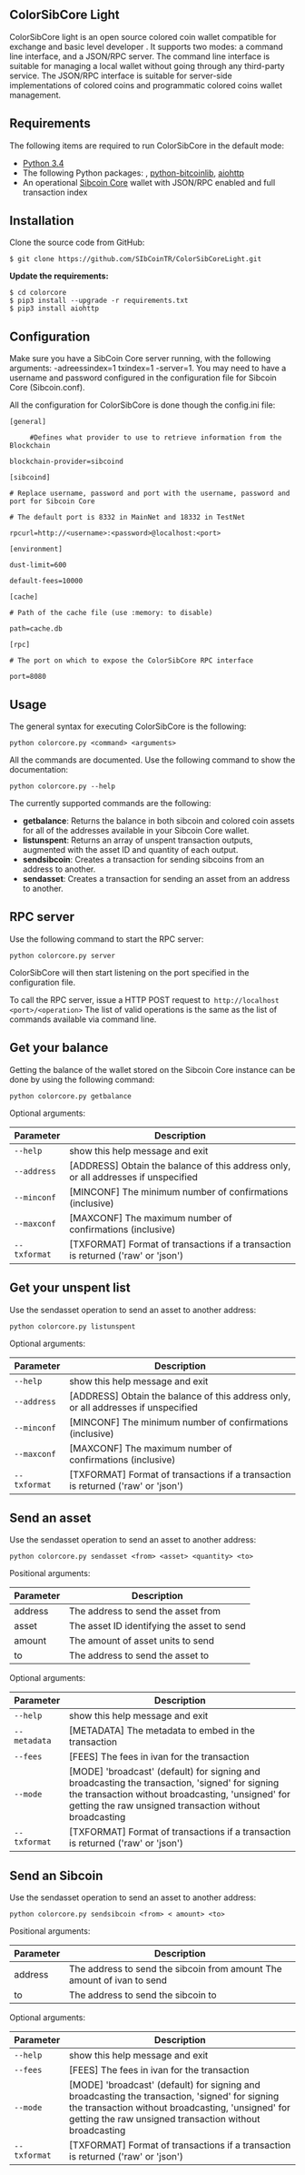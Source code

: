## ColorSibCore Light 


ColorSibCore light  is an open source colored coin wallet compatible for exchange and basic level developer . It supports two modes: a command line interface, and a JSON/RPC server. The command line interface is suitable for managing a local wallet without going through any third-party service. The JSON/RPC interface is suitable for server-side implementations of colored coins and programmatic colored coins wallet management.
## Requirements

The following items are required to run ColorSibCore in the default mode:

-   [Python 3.4](https://www.python.org/downloads/)
-   The following Python packages: , [python-bitcoinlib](https://github.com/petertodd/python-bitcoinlib), [aiohttp](https://github.com/KeepSafe/aiohttp)
-   An operational [Sibcoin Core](https://github.com/ivansib/sibcoin) wallet with JSON/RPC enabled and full transaction index

## Installation

Clone the source code from GitHub:

    $ git clone https://github.com/SIbCoinTR/ColorSibCoreLight.git

**Update the requirements:** 

    $ cd colorcore
    $ pip3 install --upgrade -r requirements.txt
    $ pip3 install aiohttp

## Configuration

Make sure you have a SibCoin Core server running, with the following arguments: -adreessindex=1 txindex=1 -server=1. You may need to have a username and password configured in the configuration file for Sibcoin Core (Sibcoin.conf).

All the configuration for ColorSibCore is done though the config.ini file:

    [general]
    
         #Defines what provider to use to retrieve information from the Blockchain 
    
    blockchain-provider=sibcoind
    
    [sibcoind]
    
    # Replace username, password and port with the username, password and port for Sibcoin Core
    
    # The default port is 8332 in MainNet and 18332 in TestNet
    
    rpcurl=http://<username>:<password>@localhost:<port>
    
    [environment]
    
    dust-limit=600
    
    default-fees=10000
    
    [cache]
    
    # Path of the cache file (use :memory: to disable)
    
    path=cache.db
    
    [rpc]
    
    # The port on which to expose the ColorSibCore RPC interface
    
    port=8080

## Usage

The general syntax for executing ColorSibCore is the following:

    python colorcore.py <command> <arguments>

All the commands are documented. Use the following command to show the documentation:

    python colorcore.py --help

The currently supported commands are the following:

-   **getbalance**: Returns the balance in both sibcoin and colored coin assets for all of the addresses available in your Sibcoin Core wallet.
-   **listunspent**: Returns an array of unspent transaction outputs, augmented with the asset ID and quantity of each output.
-   **sendsibcoin**: Creates a transaction for sending sibcoins from an address to another.
-   **sendasset**: Creates a transaction for sending an asset from an address to another.

## RPC server

Use the following command to start the RPC server:

    python colorcore.py server

ColorSibCore will then start listening on the port specified in the configuration file.

To call the RPC server, issue a HTTP POST request to`` http://localhost <port>/<operation>`` The list of valid operations is the same as the list of commands available via command line.

 **Get your balance**
 -----

Getting the balance of the wallet stored on the Sibcoin Core instance can be done by using the following command:

    python colorcore.py getbalance

 Optional arguments:

| Parameter | Description |
|--|--|
| `--help`  | show this help message and exit|
| `--address`  | [ADDRESS] Obtain the balance of this address only, or all addresses if unspecified|
|`--minconf`| [MINCONF] The minimum number of confirmations (inclusive)|
|`--maxconf`| [MAXCONF] The maximum number of confirmations (inclusive)|
|`--txformat`| [TXFORMAT] Format of transactions if a transaction is returned ('raw' or 'json')|



**Get your unspent list**
---

Use the sendasset operation to send an asset to another address:

    python colorcore.py listunspent

Optional arguments:

| Parameter | Description |
|--|--|
| `--help`  | show this help message and exit|
| `--address`  | [ADDRESS] Obtain the balance of this address only, or all addresses if unspecified|
|`--minconf`| [MINCONF] The minimum number of confirmations (inclusive)|
|`--maxconf`| [MAXCONF] The maximum number of confirmations (inclusive)|
|`--txformat`| [TXFORMAT] Format of transactions if a transaction is returned ('raw' or 'json')|


**Send an asset**
--
Use the sendasset operation to send an asset to another address:

    python colorcore.py sendasset <from> <asset> <quantity> <to>

Positional arguments:
 


| Parameter | Description |
|--|--|
| address| The address to send the asset from |
|asset| The asset ID identifying the asset to send |
|amount| The amount of asset units to send |
|to| The address to send the asset to|



Optional arguments:

| Parameter | Description |
|--|--|
|`--help`| show this help message and exit|
|`--metadata`| [METADATA] The metadata to embed in the transaction|
|`--fees` |[FEES] The fees in ivan for the transaction|
|`--mode`| [MODE] 'broadcast' (default) for signing and broadcasting the transaction, 'signed' for signing the transaction without broadcasting, 'unsigned' for getting the raw unsigned transaction without broadcasting|
|`--txformat` |[TXFORMAT] Format of transactions if a transaction is returned ('raw' or 'json')|


**Send an Sibcoin**
--
Use the sendasset operation to send an asset to another address:

    python colorcore.py sendsibcoin <from> < amount> <to>


Positional arguments:

| Parameter | Description |
|--|--|
|address| The address to send the sibcoin from amount  The amount of ivan to send|
|to|  The address to send the sibcoin to|

Optional arguments:

| Parameter | Description |
|--|--|
|`--help`| show this help message and exit|
|`--fees`| [FEES] The fees in ivan for the transaction|
|`--mode`| [MODE] 'broadcast' (default) for signing and broadcasting the transaction, 'signed' for signing the transaction without broadcasting, 'unsigned' for getting the raw unsigned transaction without broadcasting|
|`--txformat` |[TXFORMAT] Format of transactions if a transaction is returned ('raw' or 'json')







